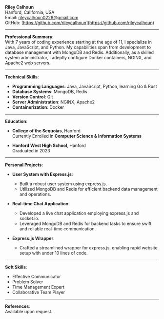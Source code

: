 **Riley Calhoun**  
Hanford, California, USA  
Email: rileycalhoun0228@gmail.com  
GitHub: [https://github.com/rileycalhoun](https://github.com/rileycalhoun)

---

**Professional Summary**:  
With 7 years of coding experience starting at the age of 11, I specialize in Java, JavaScript, and Python. My capabilities span from development to database management with MongoDB and Redis. Additionally, as a skilled system administrator, I adeptly configure Docker containers, NGINX, and Apache2 web servers.

---

**Technical Skills**:
- **Programming Languages**: Java, JavaScript, Python, learning Go & Rust
- **Database Systems**: MongoDB, Redis
- **Version Control**: Git
- **Server Administration**: NGINX, Apache2
- **Containerization**: Docker

---

**Education**:  

- **College of the Sequoias**, Hanford  
  Currently Enrolled in **Computer Science & Information Systems**  

- **Hanford West High School**, Hanford  
  Graduated in 2023

---

**Personal Projects**:  

- **User System with Express.js**: 
  - Built a robust user system using express.js.
  - Utilized MongoDB and Redis for efficient backend data management and operations.
  
- **Real-time Chat Application**: 
  - Developed a live chat application employing express.js and socket.io.
  - Leveraged MongoDB and Redis for backend tasks to ensure swift and reliable real-time communication.

- **Express.js Wrapper**: 
  - Crafted a streamlined wrapper for express.js, enabling rapid website setup with under 10 lines of code.

---

**Soft Skills**:
- Effective Communicator
- Problem Solver
- Time Management Expert
- Collaborative Team Player

---

**References**:  
Available upon request.
